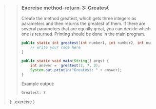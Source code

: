>> ### Exercise method-return-3: Greatest
>> 
>> Create the method greatest, which gets three integers as parameters and then returns the greatest of them. If there are several parameters that are equally great, you can decide which one is returned. Printing should be done in the main program.
>> 
>>```java
>> public static int greatest(int number1, int number2, int number3) {
>>     // write your code here
>> }
>> 
>> public static void main(String[] args) {
>>     int answer =  greatest(2, 7, 3);
>>     System.out.println("Greatest: " + answer);
>> }
>>```
>>     
>> Example output:
>> 
>>```output
>> Greatest: 7
>>```
>{: .exercise }